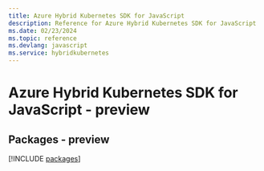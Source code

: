 ```yaml
---
title: Azure Hybrid Kubernetes SDK for JavaScript
description: Reference for Azure Hybrid Kubernetes SDK for JavaScript
ms.date: 02/23/2024
ms.topic: reference
ms.devlang: javascript
ms.service: hybridkubernetes
---
```

# Azure Hybrid Kubernetes SDK for JavaScript - preview
## Packages - preview
[!INCLUDE [packages](hybrid-kubernetes-index.md)]